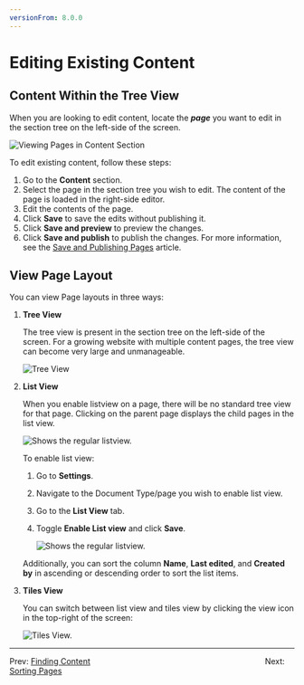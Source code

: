 ```yaml
---
versionFrom: 8.0.0
---
```


# Editing Existing Content

## Content Within the Tree View

When you are looking to edit content, locate the ***page*** you want to edit in the section tree on the left-side of the screen.

![Viewing Pages in Content Section](images/View-page-v9.png)

To edit existing content, follow these steps:

1. Go to the **Content** section.
2. Select the page in the section tree you wish to edit. The content of the page is loaded in the right-side editor.
3. Edit the contents of the page.
4. Click **Save** to save the edits without publishing it.
5. Click **Save and preview** to preview the changes.
6. Click **Save and publish** to publish the changes. For more information, see the [Save and Publishing Pages](../Creating-Saving-and-Publishing-Content/index.md#saving-and-publishing-pages) article.

## View Page Layout

You can view Page layouts in three ways:

1. **Tree View**

    The tree view is present in the section tree on the left-side of the screen. For a growing website with multiple content pages, the tree view can become very large and unmanageable.

    ![Tree View](images/Pick-page-v9.png)

2. **List View**

    When you enable listview on a page, there will be no standard tree view for that page. Clicking on the parent page displays the child pages in the list view.

    ![Shows the regular listview.](images/List-view-v9.png)

    To enable list view:
    1. Go to **Settings**.
    2. Navigate to the Document Type/page you wish to enable list view.
    3. Go to the **List View** tab.
    4. Toggle **Enable List view** and click **Save**.

        ![Shows the regular listview.](images/Enabling-List-View-v9.png)

    Additionally, you can sort the column **Name**, **Last edited**, and **Created by** in ascending or descending order to sort the list items.

3. **Tiles View**

    You can switch between list view and tiles view by clicking the view icon in the top-right of the screen:

    ![Tiles View.](images/Tiles-View-v9.png)

---

Prev: [Finding Content](../Finding-Content/index.md) &emsp; &emsp; &emsp; &emsp; &emsp; &emsp; &emsp; &emsp; &emsp; &emsp; &emsp; &emsp; &emsp; &emsp; &emsp; &emsp; &emsp; Next: [Sorting Pages](../Ordering-Pages/index.md)
